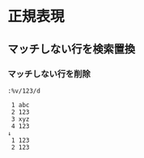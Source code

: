 ﻿# 正規表現

## マッチしない行を検索置換
### マッチしない行を削除

```clike
:%v/123/d
```

```clike
 1 abc
 2 123
 3 xyz
 4 123
↓
 1 123
 2 123
```
